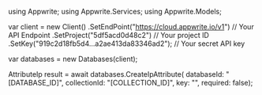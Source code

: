 using Appwrite;
using Appwrite.Services;
using Appwrite.Models;

var client = new Client()
    .SetEndPoint("https://cloud.appwrite.io/v1") // Your API Endpoint
    .SetProject("5df5acd0d48c2") // Your project ID
    .SetKey("919c2d18fb5d4...a2ae413da83346ad2"); // Your secret API key

var databases = new Databases(client);

AttributeIp result = await databases.CreateIpAttribute(
    databaseId: "[DATABASE_ID]",
    collectionId: "[COLLECTION_ID]",
    key: "",
    required: false);